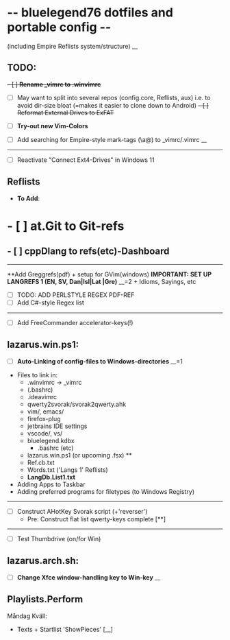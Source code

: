 # -- bluelegend76 dotfiles and portable config --
(including Empire Reflists system/structure)
__

## TODO:
~~- [ ] **Rename _vimrc to .winvimrc**~~
- [ ] May want to split into several repos (config.core, Reflists, aux)
  i.e. to avoid dir-size bloat (=makes it easier to clone down to Android)
~~- [ ] Reformat External Drives to ExFAT~~
- [ ] **Try-out new Vim-Colors**

- [ ] Add searching for Empire-style mark-tags (\a@) to _vimrc/.vimrc  __

-----
- [ ] Reactivate "Connect Ext4-Drives" in Windows 11

## Reflists
- **To Add**:
# - [ ] **at.Git to Git-refs**
## - [ ] **cppDlang to refs(etc)-Dashboard**

----
  **Add Greggrefs(pdf) + setup for GVim(windows)
**IMPORTANT: SET UP LANGREFS 1 (EN, SV, Dan|Isl|Lat |Gre)**  __=2
\+ Idioms, Sayings, etc
- [ ] TODO: ADD PERLSTYLE REGEX PDF-REF
- [ ] Add C#-style Regex list
----
- [ ] Add FreeCommander accelerator-keys(!)

## lazarus.win.ps1:
- [ ] **Auto-Linking of config-files to Windows-directories**  __=1
- Files to link in:
  - .winvimrc -> _vimrc
  - (.bashrc)
  - .ideavimrc
  - qwerty2svorak/svorak2qwerty.ahk
  - vim/, emacs/
  - firefox-plug
  - jetbrains IDE settings
  - vscode/, vs/
  - bluelegend.kdbx
    - .bashrc (etc)
  - lazarus.win.ps1 (or upcoming .fsx) **
  - Ref.cb.txt
  - Words.txt  ('Langs 1' Reflists)
  - **LangDb.List1.txt**
- Adding Apps to Taskbar
- Adding preferred programs for filetypes (to Windows Registry)
----
- [ ] Construct AHotKey Svorak script (+'reverser')
  - Pre: Construct flat list qwerty-keys complete [**]
----
- [ ] Test Thumbdrive (on/for Win)
 
## lazarus.arch.sh:
- [ ] **Change Xfce window-handling key to Win-key**  __

## Playlists.Perform
Måndag Kväll:
- Texts + Startlist 'ShowPieces'  [__]
